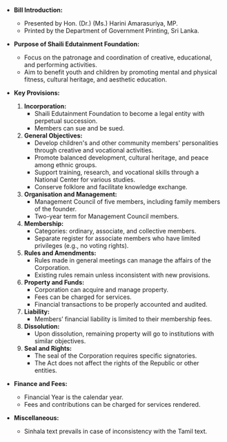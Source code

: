 - **Bill Introduction:**
  - Presented by Hon. (Dr.) (Ms.) Harini Amarasuriya, MP.
  - Printed by the Department of Government Printing, Sri Lanka.

- **Purpose of Shaili Edutainment Foundation:**
  - Focus on the patronage and coordination of creative, educational, and performing activities.
  - Aim to benefit youth and children by promoting mental and physical fitness, cultural heritage, and aesthetic education.

- **Key Provisions:**
  1. **Incorporation:**
     - Shaili Edutainment Foundation to become a legal entity with perpetual succession.
     - Members can sue and be sued.
  2. **General Objectives:**
     - Develop children's and other community members' personalities through creative and vocational activities.
     - Promote balanced development, cultural heritage, and peace among ethnic groups.
     - Support training, research, and vocational skills through a National Center for various studies.
     - Conserve folklore and facilitate knowledge exchange.
  3. **Organisation and Management:**
     - Management Council of five members, including family members of the founder.
     - Two-year term for Management Council members.
  4. **Membership:**
     - Categories: ordinary, associate, and collective members.
     - Separate register for associate members who have limited privileges (e.g., no voting rights).
  5. **Rules and Amendments:**
     - Rules made in general meetings can manage the affairs of the Corporation.
     - Existing rules remain unless inconsistent with new provisions.
  6. **Property and Funds:**
     - Corporation can acquire and manage property.
     - Fees can be charged for services.
     - Financial transactions to be properly accounted and audited.
  7. **Liability:**
     - Members’ financial liability is limited to their membership fees.
  8. **Dissolution:**
     - Upon dissolution, remaining property will go to institutions with similar objectives.
  9. **Seal and Rights:**
     - The seal of the Corporation requires specific signatories.
     - The Act does not affect the rights of the Republic or other entities.

- **Finance and Fees:**
  - Financial Year is the calendar year.
  - Fees and contributions can be charged for services rendered.

- **Miscellaneous:**
  - Sinhala text prevails in case of inconsistency with the Tamil text.